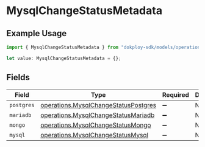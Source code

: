 # MysqlChangeStatusMetadata

## Example Usage

```typescript
import { MysqlChangeStatusMetadata } from "dokploy-sdk/models/operations";

let value: MysqlChangeStatusMetadata = {};
```

## Fields

| Field                                                                                        | Type                                                                                         | Required                                                                                     | Description                                                                                  |
| -------------------------------------------------------------------------------------------- | -------------------------------------------------------------------------------------------- | -------------------------------------------------------------------------------------------- | -------------------------------------------------------------------------------------------- |
| `postgres`                                                                                   | [operations.MysqlChangeStatusPostgres](../../models/operations/mysqlchangestatuspostgres.md) | :heavy_minus_sign:                                                                           | N/A                                                                                          |
| `mariadb`                                                                                    | [operations.MysqlChangeStatusMariadb](../../models/operations/mysqlchangestatusmariadb.md)   | :heavy_minus_sign:                                                                           | N/A                                                                                          |
| `mongo`                                                                                      | [operations.MysqlChangeStatusMongo](../../models/operations/mysqlchangestatusmongo.md)       | :heavy_minus_sign:                                                                           | N/A                                                                                          |
| `mysql`                                                                                      | [operations.MysqlChangeStatusMysql](../../models/operations/mysqlchangestatusmysql.md)       | :heavy_minus_sign:                                                                           | N/A                                                                                          |